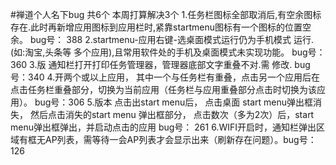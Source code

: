 #禅道个人名下bug 共6个 本周打算解决3个
      1.任务栏图标全部取消后,有空余图标存在.此时再新增应用图标到应用栏时,紧靠startmenu图标有一个图标的位置空余。 bug号： 388
      2.startmenu-应用右键-选桌面模式运行仍为手机模式 运行.(如:淘宝,头条等 多个应用),且常用软件处的手机及桌面模式未实现功能。 bug号：360
      3.版 通知栏打开打印任务管理器，管理器底部文字重叠不对.需 修改. bug号：340
      4.开两个或以上应用， 其中一个与任务栏有重叠，点击另一个应用后在点击任务栏重叠部分，切换为当前应用（任务栏与应用重叠部分点击时切换为该应用）。 bug号：306
      5.版本 点击出start menu后， 点击桌面 start menu弹出框消失， 然后点击消失的start menu 弹出框部分， 点击数次（多为2次）后，start menu弹出框弹出，并启动点击的应用 bug号： 261
      6.WIFI开启时，通知栏弹出区域有框无AP列表，需等待一会AP列表才会显示出来（刷新存在问题）。bug号：126
